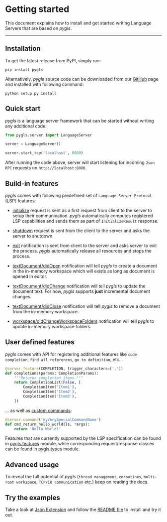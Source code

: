 # Getting started

This document explains how to install and get started writing Language Servers that are based on _pygls_.

---

## Installation

To get the latest release from PyPI, simply run:

```console
pip install pygls
```

Alternatively, _pygls_ source code can be downloaded from our [GitHub](https://github.com/openlawlibrary/pygls) page and installed with following command:

```console
python setup.py install
```

## Quick start

_pygls_ is a language server framework that can be started without writing any additional code:

```python
from pygls.server import LanguageServer

server = LanguageServer()

server.start_tcp('localhost', 8080)
```

After running the code above, server will start listening for incoming `Json RPC` requests on `http://localhost:8080`.

## Build-in features

_pygls_ comes with following predefined set of `Language Server Protocol` (LSP) features:

- [initialize](https://microsoft.github.io/language-server-protocol/specification#initialize) request is sent as a first request from client to the server to setup their communication. _pygls_ automatically computes registered LSP capabilities and sends them as part of `InitializeResult` response.

- [shutdown](https://microsoft.github.io/language-server-protocol/specification#shutdown) request is sent from the client to the server and asks the server to shutdown.

- [exit](https://microsoft.github.io/language-server-protocol/specification#exit) notification is sent from client to the server and asks server to exit the process. _pygls_ automatically release all resources and stops the process.

- [textDocument/didOpen](https://microsoft.github.io/language-server-protocol/specification#textDocument_didOpen) notification will tell _pygls_ to create a document in the in-memory workspace which will exists as long as document is opened in editor.

- [textDocument/didChange](https://microsoft.github.io/language-server-protocol/specification#textDocument_didChange) notification will tell _pygls_ to update the document text. For now, _pygls_ supports **just** incremental document changes.

- [textDocument/didClose](https://microsoft.github.io/language-server-protocol/specification#textDocument_didClose) notification will tell _pygls_ to remove a document from the in-memory workspace.

- [workspace/didChangeWorkspaceFolders](https://microsoft.github.io/language-server-protocol/specification#workspace_didChangeWorkspaceFolders) notification will tell _pygls_ to update in-memory workspace folders.

## User defined features

_pygls_ comes with API for registering additional features like `code completion`, `find all references`, `go to definition`, etc...

```python
@server.feature(COMPLETION, trigger_characters=[','])
def completions(params: CompletionParams):
    """Returns completion items."""
    return CompletionList(False, [
        CompletionItem('Item1'),
        CompletionItem('Item2'),
        CompletionItem('Item3'),
    ])
```

... as well as [custom commands](change_link):

```python
@server.command('myVerySpecialCommandName')
def cmd_return_hello_world(ls, *args):
    return 'Hello World!'
```

Features that are currently supported by the LSP specification can be found in [pygls.features](https://github.com/openlawlibrary/pygls/blob/master/pygls/features.py) module, while corresponding request/response classes can be found in [pygls.types](https://github.com/openlawlibrary/pygls/blob/master/pygls/types.py) module.

## Advanced usage

To reveal the full potential of _pygls_ (`thread management`, `coroutines`, `multi-root workspace`, `TCP/IO communication` etc.) keep on reading the docs.

## Try the examples

Take a look at [Json Extension](https://github.com/openlawlibrary/pygls/tree/master/examples/json-extension) and follow the [README file](https://github.com/openlawlibrary/pygls/blob/master/examples/README.md) to install and try it out.
